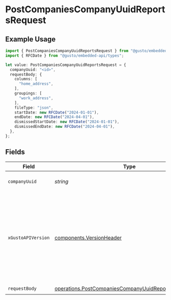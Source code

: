 # PostCompaniesCompanyUuidReportsRequest

## Example Usage

```typescript
import { PostCompaniesCompanyUuidReportsRequest } from "@gusto/embedded-api/models/operations";
import { RFCDate } from "@gusto/embedded-api/types";

let value: PostCompaniesCompanyUuidReportsRequest = {
  companyUuid: "<id>",
  requestBody: {
    columns: [
      "home_address",
    ],
    groupings: [
      "work_address",
    ],
    fileType: "json",
    startDate: new RFCDate("2024-01-01"),
    endDate: new RFCDate("2024-04-01"),
    dismissedStartDate: new RFCDate("2024-01-01"),
    dismissedEndDate: new RFCDate("2024-04-01"),
  },
};
```

## Fields

| Field                                                                                                                                                                                                                        | Type                                                                                                                                                                                                                         | Required                                                                                                                                                                                                                     | Description                                                                                                                                                                                                                  |
| ---------------------------------------------------------------------------------------------------------------------------------------------------------------------------------------------------------------------------- | ---------------------------------------------------------------------------------------------------------------------------------------------------------------------------------------------------------------------------- | ---------------------------------------------------------------------------------------------------------------------------------------------------------------------------------------------------------------------------- | ---------------------------------------------------------------------------------------------------------------------------------------------------------------------------------------------------------------------------- |
| `companyUuid`                                                                                                                                                                                                                | *string*                                                                                                                                                                                                                     | :heavy_check_mark:                                                                                                                                                                                                           | The UUID of the company                                                                                                                                                                                                      |
| `xGustoAPIVersion`                                                                                                                                                                                                           | [components.VersionHeader](../../models/components/versionheader.md)                                                                                                                                                         | :heavy_minus_sign:                                                                                                                                                                                                           | Determines the date-based API version associated with your API call. If none is provided, your application's [minimum API version](https://docs.gusto.com/embedded-payroll/docs/api-versioning#minimum-api-version) is used. |
| `requestBody`                                                                                                                                                                                                                | [operations.PostCompaniesCompanyUuidReportsRequestBody](../../models/operations/postcompaniescompanyuuidreportsrequestbody.md)                                                                                               | :heavy_check_mark:                                                                                                                                                                                                           | N/A                                                                                                                                                                                                                          |
